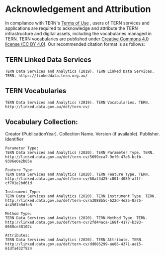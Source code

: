 # Acknowledgement and Attribution

In compliance with TERN's [Terms of Use](https://www.tern.org.au/terms-of-use) , users of TERN services and applications are required to acknowledge and attribute the TERN infrastructure and digital assets, including the vocabularies managed in TERN. TERN vocabularies are published under [Creative Commons 4.0 license (CC BY 4.0)](https://creativecommons.org/licenses/by/4.0/). Our recommended citation format is as follows:

## TERN Linked Data Services
```
TERN Data Services and Analytics (2019). TERN Linked Data Services. TERN. https://linkeddata.tern.org.au/
```

## TERN Vocabularies
```
TERN Data Services and Analytics (2019). TERN Vocabularies. TERN. http://linked.data.gov.au/def/tern-cv/
```


## Vocabulary Collection: 

Creator (PublicationYear). Collection Name. Version (if available). Publisher. Identifier

```
Parameter Type:
TERN Data Services and Analytics (2020). TERN Parameter Type. TERN. http://linked.data.gov.au/def/tern-cv/5699eca7-9ef0-47a6-bcfb-9306e0e2b85e
```

```
Feature Type:
TERN Data Services and Analytics (2020). TERN Feature Type. TERN. http://linked.data.gov.au/def/tern-cv/68af3d25-c801-4089-afff-cf701e2bd61d
```

```
Instrument Type:
TERN Data Services and Analytics (2020). TERN Instrument Type. TERN. http://linked.data.gov.au/def/tern-cv/a3088b5c-622d-4e25-8a75-4c4961b0dfe8
```

```
Method Type:
TERN Data Services and Analytics (2020). TERN Method Type. TERN. http://linked.data.gov.au/def/tern-cv/2fd44aca-168f-4177-b393-0688ce38102c
```

```
Attributes:
TERN Data Services and Analytics (2020). TERN Attribute. TERN. http://linked.data.gov.au/def/tern-cv/dd085299-ae86-4371-ae15-61dfa432f924
```
